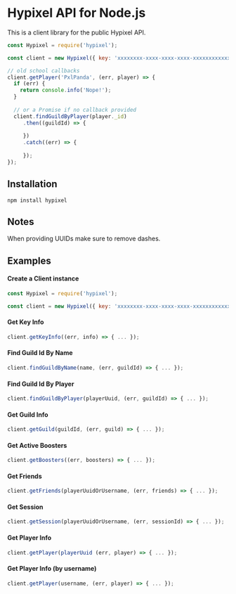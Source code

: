 # Hypixel API for Node.js

This is a client library for the public Hypixel API.

```javascript
const Hypixel = require('hypixel');

const client = new Hypixel({ key: 'xxxxxxxx-xxxx-xxxx-xxxx-xxxxxxxxxxxx' });

// old school callbacks
client.getPlayer('PxlPanda', (err, player) => {
  if (err) {
    return console.info('Nope!');
  }
  
  // or a Promise if no callback provided
  client.findGuildByPlayer(player._id)
     .then((guildId) => {
        
     })
     .catch((err) => {
      
     });
});
```

## Installation

`npm install hypixel`

## Notes

When providing UUIDs make sure to remove dashes.

## Examples
#### Create a Client instance

```javascript
const Hypixel = require('hypixel');

const client = new Hypixel({ key: 'xxxxxxxx-xxxx-xxxx-xxxx-xxxxxxxxxxxx' });
```

#### Get Key Info
```javascript
client.getKeyInfo((err, info) => { ... });
```
#### Find Guild Id By Name
```javascript
client.findGuildByName(name, (err, guildId) => { ... });
```
#### Find Guild Id By Player
```javascript
client.findGuildByPlayer(playerUuid, (err, guildId) => { ... });
```
#### Get Guild Info
```javascript
client.getGuild(guildId, (err, guild) => { ... });
```
#### Get Active Boosters
```javascript
client.getBoosters((err, boosters) => { ... });
```
#### Get Friends
```javascript
client.getFriends(playerUuidOrUsername, (err, friends) => { ... });
```
#### Get Session
```javascript
client.getSession(playerUuidOrUsername, (err, sessionId) => { ... });
```
#### Get Player Info
```javascript
client.getPlayer(playerUuid (err, player) => { ... });
```
#### Get Player Info (by username)
```javascript
client.getPlayer(username, (err, player) => { ... });
```
